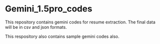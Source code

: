 # Gemini_1.5pro_codes
This repository contains gemini codes for resume extraction.
The final data will be in csv and json formats.

This respository also contains sample gemini codes also.
